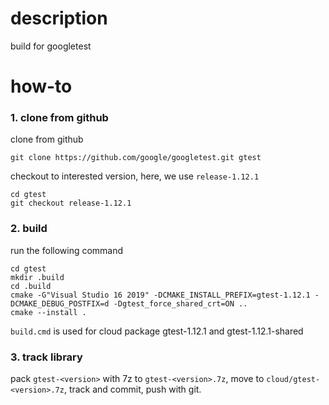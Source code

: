 # description
build for googletest

# how-to

### 1. clone from github
clone from github
```
git clone https://github.com/google/googletest.git gtest
```

checkout to interested version, here, we use `release-1.12.1`
```
cd gtest
git checkout release-1.12.1
```

### 2. build
run the following command
```
cd gtest
mkdir .build
cd .build
cmake -G"Visual Studio 16 2019" -DCMAKE_INSTALL_PREFIX=gtest-1.12.1 -DCMAKE_DEBUG_POSTFIX=d -Dgtest_force_shared_crt=ON ..
cmake --install .
```

`build.cmd` is used for cloud package gtest-1.12.1 and gtest-1.12.1-shared

### 3. track library
pack `gtest-<version>` with 7z to `gtest-<version>.7z`,
move to `cloud/gtest-<version>.7z`,
track and commit, push with git.
